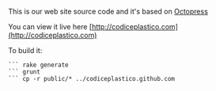This is our web site source code and it's based on [Octopress](http://octopress.org)

You can view it live here [http://codiceplastico.com](http://codiceplastico.com)


To build it:

``` npm install
``` rake generate
``` grunt
``` cp -r public/* ../codiceplastico.github.com